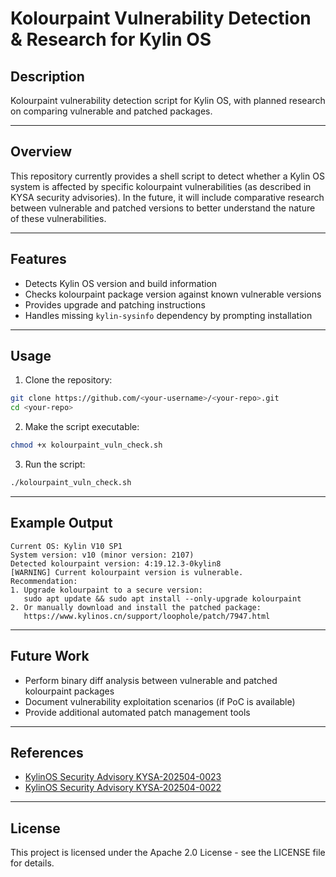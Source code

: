 # Kolourpaint Vulnerability Detection & Research for Kylin OS

## Description

Kolourpaint vulnerability detection script for Kylin OS, with planned research on comparing vulnerable and patched packages.

---

## Overview

This repository currently provides a shell script to detect whether a Kylin OS system is affected by specific kolourpaint vulnerabilities (as described in KYSA security advisories). In the future, it will include comparative research between vulnerable and patched versions to better understand the nature of these vulnerabilities.

---

## Features

- Detects Kylin OS version and build information
- Checks kolourpaint package version against known vulnerable versions
- Provides upgrade and patching instructions
- Handles missing `kylin-sysinfo` dependency by prompting installation

---

## Usage

1. Clone the repository:

```bash
git clone https://github.com/<your-username>/<your-repo>.git
cd <your-repo>
```

2. Make the script executable:

```bash
chmod +x kolourpaint_vuln_check.sh
```

3. Run the script:

```bash
./kolourpaint_vuln_check.sh
```

---

## Example Output

```
Current OS: Kylin V10 SP1
System version: v10 (minor version: 2107)
Detected kolourpaint version: 4:19.12.3-0kylin8
[WARNING] Current kolourpaint version is vulnerable.
Recommendation:
1. Upgrade kolourpaint to a secure version:
   sudo apt update && sudo apt install --only-upgrade kolourpaint
2. Or manually download and install the patched package:
   https://www.kylinos.cn/support/loophole/patch/7947.html
```

---

## Future Work

- Perform binary diff analysis between vulnerable and patched kolourpaint packages
- Document vulnerability exploitation scenarios (if PoC is available)
- Provide additional automated patch management tools

---

## References

- [KylinOS Security Advisory KYSA-202504-0023](https://www.kylinos.cn/support/loophole/patch/7947.html)
- [KylinOS Security Advisory KYSA-202504-0022](https://www.kylinos.cn/support/loophole/patch/7946.html)

---

## License

This project is licensed under the Apache 2.0 License - see the LICENSE file for details.
